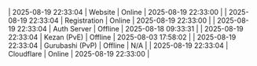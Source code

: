 | 2025-08-19 22:33:04 | Website | Online | 2025-08-19 22:33:00 |
| 2025-08-19 22:33:04 | Registration | Online | 2025-08-19 22:33:00 |
| 2025-08-19 22:33:04 | Auth Server | Offline | 2025-08-18 09:33:31 |
| 2025-08-19 22:33:04 | Kezan (PvE) | Offline | 2025-08-03 17:58:02 |
| 2025-08-19 22:33:04 | Gurubashi (PvP) | Offline | N/A |
| 2025-08-19 22:33:04 | Cloudflare | Online | 2025-08-19 22:33:00 |
